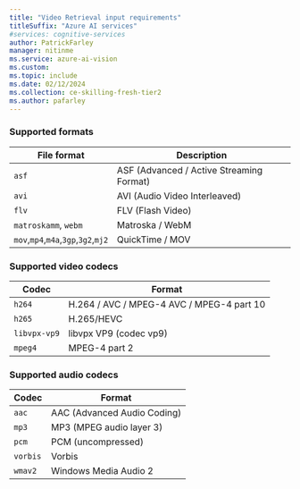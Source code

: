 ```yaml
---
title: "Video Retrieval input requirements"
titleSuffix: "Azure AI services"
#services: cognitive-services
author: PatrickFarley
manager: nitinme
ms.service: azure-ai-vision
ms.custom: 
ms.topic: include
ms.date: 02/12/2024
ms.collection: ce-skilling-fresh-tier2
ms.author: pafarley
---
```




### Supported formats

| File format | Description |
| ----------- | ----------- |
| `asf`         | ASF (Advanced / Active Streaming Format)       |
| `avi`         | AVI (Audio Video Interleaved)        |
| `flv`         | FLV (Flash Video)        |
| `matroskamm`, `webm`          | Matroska / WebM       |
| `mov`,`mp4`,`m4a`,`3gp`,`3g2`,`mj2`   | QuickTime / MOV        |
 
### Supported video codecs

| Codec       | Format |
| ----------- | ----------- |
| `h264`        | H.264 / AVC / MPEG-4 AVC / MPEG-4 part 10       |
| `h265`        | H.265/HEVC        |
| `libvpx-vp9`  | libvpx VP9 (codec vp9)        |
| `mpeg4`       | MPEG-4 part 2       |
 
### Supported audio codecs

| Codec       | Format |
| ----------- | ----------- |
| `aac`         | AAC (Advanced Audio Coding)       |
| `mp3`         | MP3 (MPEG audio layer 3)        |
| `pcm`         | PCM (uncompressed)        |
| `vorbis`      | Vorbis       |
| `wmav2`       | Windows Media Audio 2       |